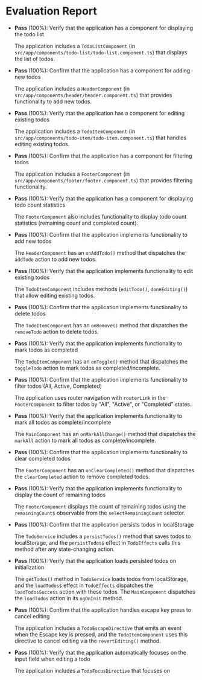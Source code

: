 # Evaluation Report

- **Pass** (100%): Verify that the application has a component for displaying the todo list
  
  The application includes a `TodoListComponent` (in `src/app/components/todo-list/todo-list.component.ts`) that displays the list of todos.

- **Pass** (100%): Confirm that the application has a component for adding new todos
  
  The application includes a `HeaderComponent` (in `src/app/components/header/header.component.ts`) that provides functionality to add new todos.

- **Pass** (100%): Verify that the application has a component for editing existing todos
  
  The application includes a `TodoItemComponent` (in `src/app/components/todo-item/todo-item.component.ts`) that handles editing existing todos.

- **Pass** (100%): Confirm that the application has a component for filtering todos
  
  The application includes a `FooterComponent` (in `src/app/components/footer/footer.component.ts`) that provides filtering functionality.

- **Pass** (100%): Verify that the application has a component for displaying todo count statistics
  
  The `FooterComponent` also includes functionality to display todo count statistics (remaining count and completed count).

- **Pass** (100%): Confirm that the application implements functionality to add new todos
  
  The `HeaderComponent` has an `onAddTodo()` method that dispatches the `addTodo` action to add new todos.

- **Pass** (100%): Verify that the application implements functionality to edit existing todos
  
  The `TodoItemComponent` includes methods (`editTodo()`, `doneEditing()`) that allow editing existing todos.

- **Pass** (100%): Confirm that the application implements functionality to delete todos
  
  The `TodoItemComponent` has an `onRemove()` method that dispatches the `removeTodo` action to delete todos.

- **Pass** (100%): Verify that the application implements functionality to mark todos as completed
  
  The `TodoItemComponent` has an `onToggle()` method that dispatches the `toggleTodo` action to mark todos as completed/incomplete.

- **Pass** (100%): Confirm that the application implements functionality to filter todos (All, Active, Completed)
  
  The application uses router navigation with `routerLink` in the `FooterComponent` to filter todos by "All", "Active", or "Completed" states.

- **Pass** (100%): Verify that the application implements functionality to mark all todos as complete/incomplete
  
  The `MainComponent` has an `onMarkAllChange()` method that dispatches the `markAll` action to mark all todos as complete/incomplete.

- **Pass** (100%): Confirm that the application implements functionality to clear completed todos
  
  The `FooterComponent` has an `onClearCompleted()` method that dispatches the `clearCompleted` action to remove completed todos.

- **Pass** (100%): Verify that the application implements functionality to display the count of remaining todos
  
  The `FooterComponent` displays the count of remaining todos using the `remainingCount$` observable from the `selectRemainingCount` selector.

- **Pass** (100%): Confirm that the application persists todos in localStorage
  
  The `TodoService` includes a `persistTodos()` method that saves todos to localStorage, and the `persistTodos$` effect in `TodoEffects` calls this method after any state-changing action.

- **Pass** (100%): Verify that the application loads persisted todos on initialization
  
  The `getTodos()` method in `TodoService` loads todos from localStorage, and the `loadTodos$` effect in `TodoEffects` dispatches the `loadTodosSuccess` action with these todos. The `MainComponent` dispatches the `loadTodos` action in its `ngOnInit` method.

- **Pass** (100%): Confirm that the application handles escape key press to cancel editing
  
  The application includes a `TodoEscapeDirective` that emits an event when the Escape key is pressed, and the `TodoItemComponent` uses this directive to cancel editing via the `revertEditing()` method.

- **Pass** (100%): Verify that the application automatically focuses on the input field when editing a todo
  
  The application includes a `TodoFocusDirective` that focuses on